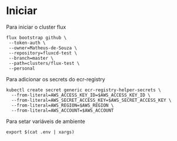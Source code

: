

# Iniciar

Para iniciar o cluster flux

```shell
flux bootstrap github \
 --token-auth \
 --owner=Matheus-de-Souza \
 --repository=fluxcd-test \
 --branch=master \
 --path=clusters/flux-test \
 --personal
```

Para adicionar os secrets do ecr-registry

```
kubectl create secret generic ecr-registry-helper-secrets \
  --from-literal=AWS_ACCESS_KEY_ID=$AWS_ACCESS_KEY_ID \
  --from-literal=AWS_SECRET_ACCESS_KEY=$AWS_SECRET_ACCESS_KEY \
  --from-literal=AWS_REGION=$AWS_REGION \
  --from-literal=AWS_ACCOUNT=$AWS_ACCOUNT
```

Para setar variáveis de ambiente

`export $(cat .env | xargs)`



